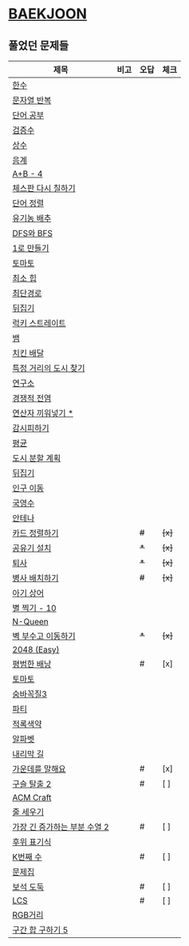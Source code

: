 # [BAEKJOON](https://www.acmicpc.net/)

## 풀었던 문제들

|제목|비고|오답|체크|
|---|---|---|---|
|[한수](./log/1065.md)||||
|[문자열 반복](./log/2675.md)||||
|[단어 공부](./log/1157.md)||||
|[검증수](./log/2475.md)||||
|[상수](./log/2908.md)||||
|[음계](./log/2920.md)||||
|[A+B - 4](./log/10951.md)||||
|[체스판 다시 칠하기](./log/1018.md)||||
|[단어 정렬](./log/1181.md)||||
|[유기농 배추](./log/1012.md)||||
|[DFS와 BFS](./log/1260.md)||||
|[1로 만들기](./log/1463.md)||||
|[토마토](./log/7576.md)||||
|[최소 힙](./log/1927.md)||||
|[최단경로](./log/1753.md)||||
|[뒤집기](./log/1439.md)||||
|[럭키 스트레이트](./log/18406.md)||||
|[뱀](./log/3190.md)||||
|[치킨 배달](./log/15686.md)||||
|[특정 거리의 도시 찾기](./log/18352.md)||||
|[연구소](./log/14502.md)||||
|[경쟁적 전염](./log/18405.md)||||
|[연산자 끼워넣기 \*](./log/14888.md)||||
|[감시피하기](./log/18428.md)||||
|[평균](./log/1546.md)||||
|[도시 분할 계획](./log/1647.md)||||
|[뒤집기](./log/1439.md)||||
|[인구 이동](./log/16234.md)||||
|[국영수](./log/10825.md)||||
|[안테나](./log/18310.md)||||
|[카드 정렬하기](./log/1715.md)||~~\#~~|~~[x]~~|
|[공유기 설치](./log/2110.md)||~~\*~~|~~[x]~~|
|[퇴사](./log/14501.md)||~~\*~~|~~[x]~~|
|[병사 배치하기](./log/18353.md)||~~\#~~|~~[x]~~|
|[아기 상어](./log/16236.md)||||
|[별 찍기 - 10](./log/2447.md)||||
|[N-Queen](./log/9663.md)||||
|[벽 부수고 이동하기](./log/2206.md)||~~\*~~|~~[x]~~|
|[2048 (Easy)](./log/12100.md)||||
|[평범한 배낭](./log/12865.md)||\#|[x]|
|[토마토](./log/7569.md)||||
|[숨바꼭질3](./log/13549.md)||||
|[파티](./log/1238.md)||||
|[적록색약](./log/10026.md)||||
|[알파벳](./log/1987.md)||||
|[내리막 길](./log/1520.md)||||
|[가운데를 말해요](./log/1655.md)||\#|[x]|
|[구슬 탈출 2](./log/13460.md)||\#|[ ]|
|[ACM Craft](./log/1005.md)||||
|[줄 세우기](./log/2252.md)||||
|[가장 긴 증가하는 부분 수열 2](./log/12015.md)||\#|[ ]|
|[후위 표기식](./log/1918.md)||||
|[K번째 수](./log/1300.md)||\#|[ ]|
|[문제집](./log/1766.md)||||
|[보석 도둑](./log/1202.md)||\#|[ ]|
|[LCS](./log/9251.md)||\#|[ ]|
|[RGB거리](./log/1149.md)||||
|[구간 합 구하기 5](./log/11660.md)||||
